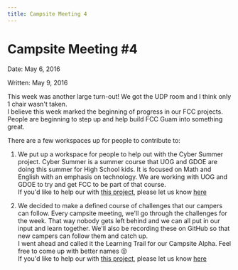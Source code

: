 ```yaml
---
title: Campsite Meeting 4
---
```


# Campsite Meeting #4  
Date: May 6, 2016

Written: May 9, 2016


This week was another large turn-out! We got the UDP room and I think only 1 chair wasn't taken.  
I believe this week marked the beginning of progress in our FCC projects. People are beginning to step up and help build FCC Guam into something great.

There are a few workspaces up for people to contribute to:

1. We put up a workspace for people to help out with the Cyber Summer project. Cyber Summer is a summer course that UOG and GDOE are doing this summer for High School kids. It is focused on Math and English with an emphasis on technology. We are working with UOG and GDOE to try and get FCC to be part of that course.  
If you'd like to help our with [this project](https://github.com/Chovin/FreeCodeCampGuamHelp/tree/master/CyberSummer), please let us know [here](https://github.com/Chovin/FreeCodeCampGuamHelp/blob/master/CyberSummer/Project%20Team.md)

2. We decided to make a defined course of challenges that our campers can follow. Every campsite meeting, we'll go through the challenges for the week. That way nobody gets left behind and we can all put in our input and learn together. We'll also be recording these on GitHub so that new campers can follow them and catch up.  
I went ahead and called it the Learning Trail for our Campsite Alpha. Feel free to come up with better names :stuck_out_tongue:   
If you'd like to help our with [this project](https://github.com/Chovin/FreeCodeCampGuamHelp/tree/master/CampsiteAlpha), please let us know [here](https://github.com/Chovin/FreeCodeCampGuamHelp/blob/master/CampsiteAlpha/Project%20Team.md)
